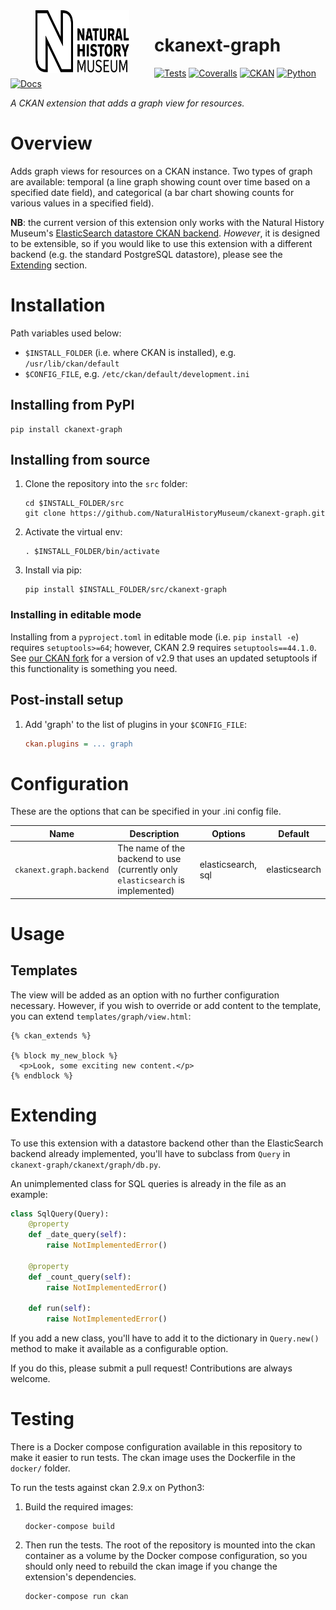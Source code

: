 <!--header-start-->
<img src=".github/nhm-logo.svg" align="left" width="150px" height="100px" hspace="40"/>

# ckanext-graph

[![Tests](https://img.shields.io/github/workflow/status/NaturalHistoryMuseum/ckanext-graph/Tests?style=flat-square)](https://github.com/NaturalHistoryMuseum/ckanext-graph/actions/workflows/main.yml)
[![Coveralls](https://img.shields.io/coveralls/github/NaturalHistoryMuseum/ckanext-graph/main?style=flat-square)](https://coveralls.io/github/NaturalHistoryMuseum/ckanext-graph)
[![CKAN](https://img.shields.io/badge/ckan-2.9.7-orange.svg?style=flat-square)](https://github.com/ckan/ckan)
[![Python](https://img.shields.io/badge/python-3.6%20%7C%203.7%20%7C%203.8-blue.svg?style=flat-square)](https://www.python.org/)
[![Docs](https://img.shields.io/readthedocs/ckanext-graph?style=flat-square)](https://ckanext-graph.readthedocs.io)

_A CKAN extension that adds a graph view for resources._

<!--header-end-->

# Overview

<!--overview-start-->
Adds graph views for resources on a CKAN instance. Two types of graph are available: temporal (a line graph showing count over time based on a specified date field), and categorical (a bar chart showing counts for various values in a specified field).


**NB**: the current version of this extension only works with the Natural History Museum's [ElasticSearch datastore CKAN backend](https://github.com/NaturalHistoryMuseum/ckanext-versioned-datastore). _However_, it is designed to be extensible, so if you would like to use this extension with a different backend (e.g. the standard PostgreSQL datastore), please see the [Extending](#extending) section.

<!--overview-end-->

# Installation

<!--installation-start-->
Path variables used below:
- `$INSTALL_FOLDER` (i.e. where CKAN is installed), e.g. `/usr/lib/ckan/default`
- `$CONFIG_FILE`, e.g. `/etc/ckan/default/development.ini`

## Installing from PyPI

```shell
pip install ckanext-graph
```

## Installing from source

1. Clone the repository into the `src` folder:
   ```shell
   cd $INSTALL_FOLDER/src
   git clone https://github.com/NaturalHistoryMuseum/ckanext-graph.git
   ```

2. Activate the virtual env:
   ```shell
   . $INSTALL_FOLDER/bin/activate
   ```

3. Install via pip:
   ```shell
   pip install $INSTALL_FOLDER/src/ckanext-graph
   ```

### Installing in editable mode

Installing from a `pyproject.toml` in editable mode (i.e. `pip install -e`) requires `setuptools>=64`; however, CKAN 2.9 requires `setuptools==44.1.0`. See [our CKAN fork](https://github.com/NaturalHistoryMuseum/ckan) for a version of v2.9 that uses an updated setuptools if this functionality is something you need.

## Post-install setup

1. Add 'graph' to the list of plugins in your `$CONFIG_FILE`:
   ```ini
   ckan.plugins = ... graph
   ```

<!--installation-end-->

# Configuration

<!--configuration-start-->
These are the options that can be specified in your .ini config file.

| Name                    | Description                                                                    | Options            | Default       |
|-------------------------|--------------------------------------------------------------------------------|--------------------|---------------|
| `ckanext.graph.backend` | The name of the backend to use (currently only `elasticsearch` is implemented) | elasticsearch, sql | elasticsearch |

<!--configuration-end-->

# Usage

<!--usage-start-->
## Templates

The view will be added as an option with no further configuration necessary. However, if you wish to override or add content to the template, you can extend `templates/graph/view.html`:

```html+jinja
{% ckan_extends %}

{% block my_new_block %}
  <p>Look, some exciting new content.</p>
{% endblock %}
```


# Extending

To use this extension with a datastore backend other than the ElasticSearch backend already implemented, you'll have to subclass from `Query` in `ckanext-graph/ckanext/graph/db.py`.

An unimplemented class for SQL queries is already in the file as an example:

```python
class SqlQuery(Query):
    @property
    def _date_query(self):
        raise NotImplementedError()

    @property
    def _count_query(self):
        raise NotImplementedError()

    def run(self):
        raise NotImplementedError()
```

If you add a new class, you'll have to add it to the dictionary in `Query.new()` method to make it available as a configurable option.

If you do this, please submit a pull request! Contributions are always welcome.

<!--usage-end-->

# Testing

<!--testing-start-->
There is a Docker compose configuration available in this repository to make it easier to run tests. The ckan image uses the Dockerfile in the `docker/` folder.

To run the tests against ckan 2.9.x on Python3:

1. Build the required images:
   ```shell
   docker-compose build
   ```

2. Then run the tests.
   The root of the repository is mounted into the ckan container as a volume by the Docker compose
   configuration, so you should only need to rebuild the ckan image if you change the extension's
   dependencies.
   ```shell
   docker-compose run ckan
   ```

<!--testing-end-->
